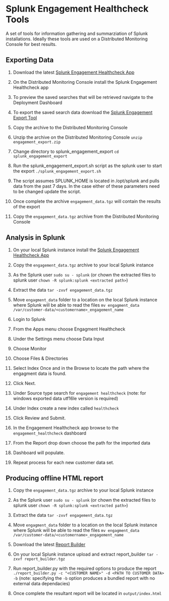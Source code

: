 # Splunk Engagement Healthcheck Tools

A set of tools for information gathering and summarziation of Splunk installations. Ideally these tools are used on a Distributed Monitoring Console for best results.

## Exporting Data

1. Download the latest [Splunk Engagement Healthcheck App](
https://github.com/credibleforce/splunk-engagement-healthcheck/releases/latest/download/engagement_healthcheck.tgz)

2. On the Distributed Monitoring Console install the Splunk Engagement Healthcheck app

3. To preview the saved searches that will be retrieved navigate to the Deployment Dashboard

4. To export the saved search data download the [Splunk Engagement Export Tool](https://github.com/credibleforce/splunk-engagement-healthcheck/releases/latest/download/engagement_export.zip)

5. Copy the archive to the Distributed Monitoring Console

6. Unzip the archive on the Distributed Monitoring Console `unzip engagement_export.zip`

7. Change directory to splunk_engagement_export `cd splunk_engagement_export`

8. Run the splunk_engagement_export.sh script as the splunk user to start the export `./splunk_engagement_export.sh`

9. The script assumes SPLUNK_HOME is located in /opt/splunk and pulls data from the past 7 days. In the case either of these parameters need to be changed update the script.

10. Once complete the archive `engagement_data.tgz` will contain the results of the export

11. Copy the `engagement_data.tgz` archive from the Distributed Monitoring Console

## Analysis in Splunk

1. On your local Splunk instance install the [Splunk Engagement Healthcheck App](
https://github.com/credibleforce/splunk-engagement-healthcheck/releases/latest/download/engagement_healthcheck.tgz)

2. Copy the `engagement_data.tgz` archive to your local Splunk instance

3. As the Splunk user `sudo su - splunk` (or chown the extracted files to splunk user `chown -R splunk:splunk <extracted path>`)

3. Extract the data `tar -zxvf engagement_data.tgz`

4. Move `engagment_data` folder to a location on the local Splunk instance where Splunk will be able to read the files `mv engagment_data /var/customer-data/<customername>_engagement_name`

5. Login to Splunk

6. From the Apps menu choose Engagment Healthcheck

7. Under the Settings menu choose Data Input

8. Choose Monitor

9. Choose Files & Directories

10. Select Index Once and in the Browse to locate the path where the engagment data is found. 

11. Click Next.

12. Under Source type search for `engagement healthcheck` (note: for windows exported data utf16le version is required)

13. Under Index create a new index called `healthcheck`

14. Click Review and Submit.

15. In the Engagement Healthcheck app browse to the `engagement_healthcheck` dashboard

16. From the Report drop down choose the path for the imported data

17. Dashboard will populate.

18. Repeat process for each new customer data set.

## Producing offline HTML report

1. Copy the `engagement_data.tgz` archive to your local Splunk instance

2. As the Splunk user `sudo su - splunk` (or chown the extracted files to splunk user `chown -R splunk:splunk <extracted path>`)

3. Extract the data `tar -zxvf engagement_data.tgz`

4. Move `engagment_data` folder to a location on the local Splunk instance where Splunk will be able to read the files `mv engagment_data /var/customer-data/<customername>_engagement_name`

5. Download the latest [Report Builder](https://github.com/credibleforce/splunk-engagement-healthcheck/releases/latest/download/report_builder.tgz)

6. On your local Splunk instance upload and extract report_builder `tar -zxvf report_builder.tgz`

8. Run report_builder.py with the required options to produce the report `./report_builder.py -c "<CUSTOMER NAME>" -d <PATH TO CUSTOMER DATA> -b` (note: specifying the `-b` option produces a bundled report with no external data dependacies)

9. Once complete the resultant report will be located in `output/index.html`
